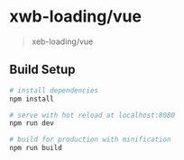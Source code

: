 # xwb-loading/vue

> xeb-loading/vue

## Build Setup

```bash
# install dependencies
npm install

# serve with hot reload at localhost:8080
npm run dev

# build for production with minification
npm run build

```
